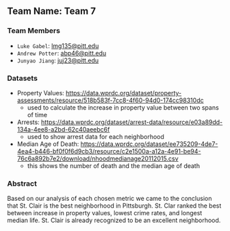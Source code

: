 ## Team Name: Team 7

### Team Members
* `Luke Gabel`: lmg135@pitt.edu
* `Andrew Potter`: abp46@pitt.edu
* `Junyao Jiang`: juj23@pitt.edu


### Datasets
* Property Values: https://data.wprdc.org/dataset/property-assessments/resource/518b583f-7cc8-4f60-94d0-174cc98310dc
    * used to calculate the increase in property value between two spans of time
* Arrests: https://data.wprdc.org/dataset/arrest-data/resource/e03a89dd-134a-4ee8-a2bd-62c40aeebc6f
    * used to show arrest data for each neighborhood
* Median Age of Death: https://data.wprdc.org/dataset/ee735209-4de7-4ea4-b446-bf0f0f6d9cb3/resource/c2e1500a-a12a-4e91-be94-76c6a892b7e2/download/nhoodmedianage20112015.csv
    * this shows the number of death and the median age of death

    
### Abstract

Based on our analysis of each chosen metric we came to the conclusion that St. Clair is the best neighborhood in Pittsburgh. St. Clar ranked the best between increase in property values, lowest crime rates, and longest median life. St. Clair is already recognized to be an excellent neighborhood.
